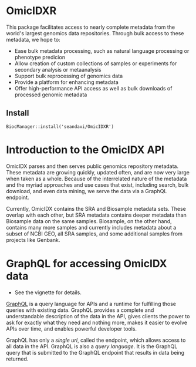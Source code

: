 # OmicIDXR

This package facilitates access to nearly complete metadata from the world's largest
genomics data repositories. Through bulk access to these metadata, we hope to:

- Ease bulk metadata processing, such as natural language processing or phenotype predicion
- Allow creation of custom collections of samples or experiments for secondary analysis or metaanalysis
- Support bulk reprocessing of genomics data
- Provide a platform for enhancing metadata
- Offer high-performance API access as well as bulk downloads of processed genomic metadata

## Install

```
BiocManager::install('seandavi/OmicIDXR')
```


# Introduction to the OmicIDX API

OmicIDX parses and then serves public genomics repository metadata. These metadata
are growing quickly, updated often, and are now very large when taken as a whole.
Because of the interrelated nature of the metadata and the myriad approaches and use cases that
exist, including search, bulk download, and even data mining, we serve the data via
a GraphQL endpoint.

Currently, OmicIDX contains the SRA and Biosample metadata sets. These overlap with
each other, but SRA metadata contains deeper metadata than Biosample data on the same
samples. Biosample, on the other hand, contains many more samples and currently includes metadata
about a subset of NCBI GEO, all SRA samples, and some additional samples from projects
like Genbank.

# GraphQL for accessing OmicIDX data

- See the vignette for details. 

[GraphQL] is a query language for APIs and a runtime for fulfilling those queries with existing data.
GraphQL provides a complete and understandable description of the data in the API, gives clients
the power to ask for exactly what they need and nothing more, makes it easier to evolve APIs over time,
and enables powerful developer tools.

GraphQL has only a *single url*, called the endpoint, which allows access to all data in the
API. GraphQL is also a *query language*. It is the GraphQL query that is submitted to the GraphQL
endpoint that results in data being returned.


[GraphQL]: https://graphql.org/
